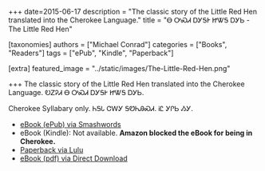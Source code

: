 +++
date=2015-06-17
description = "The classic story of the Little Red Hen translated into the Cherokee Language."
title = "Ꮎ ᎤᏍᏗ ᎠᎩᎦᎨ ᏥᏔᎦ ᎠᎩᏏ - The Little Red Hen"

[taxonomies]
authors = ["Michael Conrad"]
categories = ["Books", "Readers"]
tags = ["ePub", "Kindle", "Paperback"]

[extra]
featured_image = "../static/images/The-Little-Red-Hen.png"

+++
The classic story of the Little Red Hen translated into the Cherokee Language.
ᎧᏃᎮᏗ Ꮎ ᎤᏍᏗ ᎠᎩᎦᎨ ᏥᏔᎦ ᎠᎩᏏ.
<!-- more -->
Cherokee Syllabary only.
ᏂᎦᏓ ᏣᎳᎩ ᎦᏬᏂᎯᏍᏗ. ᎥᏝ ᎩᎵᏏ ᏱᎩ. 

* [eBook (ePub) via Smashwords](https://www.smashwords.com/books/view/551567)
* eBook (Kindle): Not available. **Amazon blocked the eBook for being in Cherokee.**
* [Paperback via Lulu](http://www.lulu.com/shop/michael-joyner/na-usdi-agigage-jitaga-agisi-the-little-red-hen/paperback/product-22253822.html)
* [eBook (pdf) via Direct Download](/pdf-downloads/Na-Usdi-Agigage-Jitaga-Agisi.pdf)